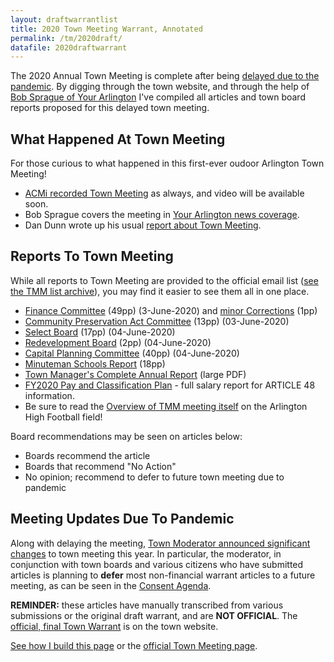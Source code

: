 ```yaml
---
layout: draftwarrantlist
title: 2020 Town Meeting Warrant, Annotated
permalink: /tm/2020draft/
datafile: 2020draftwarrant
---
```


The 2020 Annual Town Meeting is complete after being [delayed due to the pandemic](https://www.arlingtonma.gov/home/showdocument?id=51032).  By digging through the town website, and through the help of [Bob Sprague of Your Arlington](https://www.yourarlington.com/) I've compiled all articles and town board reports proposed for this delayed town meeting.

## What Happened At Town Meeting

For those curious to what happened in this first-ever oudoor Arlington Town Meeting!

- [ACMi recorded Town Meeting](http://acmi.tv/townmeeting/) as always, and video will be available soon.
- Bob Sprague covers the meeting in [Your Arlington news coverage](https://www.yourarlington.com/arlington-archives/town-school/town-meeting/17364-tm-20-061620.html).
- Dan Dunn wrote up his usual [report about Town Meeting](http://www.dandunn.org/blog/2020/06/town-meeting-20-outdoor-edition/).

## Reports To Town Meeting

While all reports to Town Meeting are provided to the official email list ([see the TMM list archive](https://www.arlingtonma.gov/town-governance/town-meeting/members-email-list)), you may find it easier to see them all in one place.

- [Finance Committee](https://www.arlingtonma.gov/home/showdocument?id=51585) (49pp) (3-June-2020) and [minor Corrections](https://www.arlingtonma.gov/home/showdocument?id=51744) (1pp)
- [Community Preservation Act Committee](https://www.arlingtonma.gov/home/showdocument?id=51609) (13pp) (03-June-2020)
- [Select Board](https://www.arlingtonma.gov/home/showdocument?id=51637) (17pp) (04-June-2020)
- [Redevelopment Board](https://www.arlingtonma.gov/home/showdocument?id=51647) (2pp) (04-June-2020)
- [Capital Planning Committee](https://www.arlingtonma.gov/home/showdocument?id=51639) (40pp) (04-June-2020)
- [Minuteman Schools Report](https://www.arlingtonma.gov/home/showdocument?id=51696) (18pp)
- [Town Manager's Complete Annual Report](https://www.arlingtonma.gov/home/showdocument?id=51658) (large PDF)
- [FY2020 Pay and Classification Plan](https://www.arlingtonma.gov/home/showdocument?id=47342) - full salary report for ARTICLE 48 information.
- Be sure to read the [Overview of TMM meeting itself](https://www.arlingtonma.gov/home/showdocument?id=51732) on the Arlington High Football field!

Board recommendations may be seen on articles below:

- <i class="fa fa-check" aria-hidden="true" style="color: green"></i> Boards recommend the article
- <i class="fa fa-times" aria-hidden="true" style="color: red"></i> Boards that recommend "No Action"
- <i class="fa fa-sign-in-alt" aria-hidden="true" style="color: orange"></i> No opinion; recommend to defer to future town meeting due to pandemic

## Meeting Updates Due To Pandemic

Along with delaying the meeting, [Town Moderator announced significant changes](https://www.arlingtonma.gov/home/showdocument?id=51032) to town meeting this year.  In particular, the moderator, in conjunction with town boards and various citizens who have submitted articles is planning to **defer** most non-financial warrant articles to a future meeting, as can be seen in the [Consent Agenda](https://www.arlingtonma.gov/home/showdocument?id=51726).

**REMINDER:** these articles have manually transcribed from various submissions or the original draft warrant, and are **NOT OFFICIAL**.  The [official, final Town Warrant](https://www.arlingtonma.gov/home/showdocument?id=50436) is on the town website.

[See how I build this page](/tm/) or the [official Town Meeting page](https://www.arlingtonma.gov/town-governance/town-meeting).
